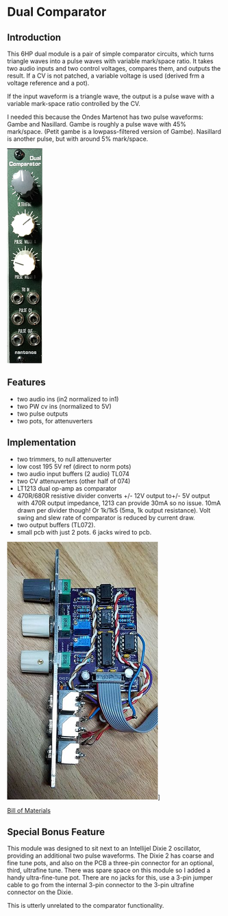 ﻿# Dual Comparator

## Introduction

This 6HP dual module is a pair of simple comparator circuits, which turns triangle waves into a pulse waves with variable mark/space ratio. It takes two audio inputs and two control voltages, compares them, and outputs the result. If a CV is not patched, a variable voltage is used (derived frm a voltage reference and a pot).

If the input waveform is a triangle wave, the output is a pulse wave with a variable mark-space ratio controlled by the CV.

I needed this because the Ondes Martenot has two pulse waveforms: Gambe and Nasillard.
Gambe is roughly a pulse wave with 45% mark/space. (Petit gambe is a lowpass-filtered version of Gambe).
Nasillard is another pulse, but with around 5% mark/space.

![dual-comparator](images/panel-500.png)

## Features

- two audio ins (in2 normalized to in1)
- two PW cv ins (normalized to 5V)
- two pulse outputs
- two pots, for attenuverters

## Implementation

- two trimmers, to null attenuverter
- low cost 195 5V ref (direct to norm pots)
- two audio input buffers (2 audio) TL074
- two CV attenuverters (other half of 074)
- LT1213 dual op-amp as comparator
- 470R/680R resistive divider converts +/- 12V output to+/- 5V output with 470R output impedance, 1213 can provide 30mA so no issue. 10mA drawn per divider though! Or 1k/1k5 (5ma, 1k output resistance). Volt swing and slew rate of comparator is reduced by current draw.
- two output buffers (TL072).
- small pcb with just 2 pots. 6 jacks wired to pcb.

![completed module](images/pcb-600.jpg)]

[Bill of Materials](dual_comparator_BOM.md)

## Special Bonus Feature

This module was designed to sit next to an Intellijel Dixie 2 oscillator, providing an additional two pulse waveforms. The Dixie 2 has coarse and fine tune pots, and also on the PCB a three-pin connector for an optional, third, ultrafine tune. There was spare space on this module so I added a handy ultra-fine-tune pot. There are no jacks for this, use a 3-pin jumper cable to go from the internal 3-pin connector
to the 3-pin ultrafine connector on the Dixie.

This is utterly unrelated to the comparator functionality.
